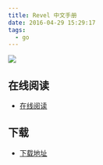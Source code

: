 ```yaml
---
title: Revel 中文手册
date: 2016-04-29 15:29:17
tags:
  - go
---
```


![](http://box.kancloud.cn/cover_2015-10-21_56275b7e366d_800x1068.png?imageMogr2/thumbnail/173x231!/interlace/1/quality/100)

<!--more-->

## 在线阅读 ##

+ [在线阅读](http://www.kancloud.cn/manual/revel)

## 下载 ##

+ [下载地址](http://www.kancloud.cn/manual/revel)

